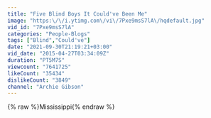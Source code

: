```yaml
---
title: "Five Blind Boys It Could've Been Me"
image: "https:\/\/i.ytimg.com\/vi\/7Pxe9msS7lA\/hqdefault.jpg"
vid_id: "7Pxe9msS7lA"
categories: "People-Blogs"
tags: ["Blind","Could've"]
date: "2021-09-30T21:19:21+03:00"
vid_date: "2015-04-27T03:34:09Z"
duration: "PT5M7S"
viewcount: "7641725"
likeCount: "35434"
dislikeCount: "3849"
channel: "Archie Gibson"
---
```

{% raw %}Mississippi{% endraw %}
